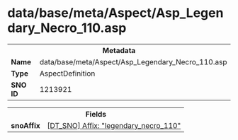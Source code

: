 <h1>data/base/meta/Aspect/Asp_Legendary_Necro_110.asp</h1><table><tr><th colspan="100%">Metadata</th></tr><tr><td><b>Name</b></td><td>data/base/meta/Aspect/Asp_Legendary_Necro_110.asp</td></tr><tr><td><b>Type</b></td><td>AspectDefinition</td></tr><tr><td><b>SNO ID</b></td><td>1213921</td></tr></table>

<table><tr><th colspan="100%">Fields</th></tr><tr><td><b>snoAffix</b></td><td><a href="..\Affix\legendary_necro_110.aff.md">[DT_SNO] Affix: "legendary_necro_110"</a></td></tr></table>

